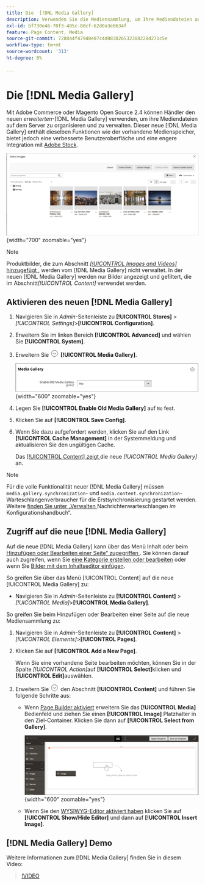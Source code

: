 ```yaml
---
title: Die  [!DNL Media Gallery]
description: Verwenden Sie die Mediensammlung, um Ihre Mediendateien auf dem Server zu organisieren und zu verwalten.
exl-id: bf730e46-70f3-405c-88cf-62d0a3e8634f
feature: Page Content, Media
source-git-commit: 7288a4f47940e07c4d083826532308228d271c5e
workflow-type: tm+mt
source-wordcount: '313'
ht-degree: 0%

---
```


# Die [!DNL Media Gallery]

Mit Adobe Commerce oder Magento Open Source 2.4 können Händler den neuen _erweiterten_-[!DNL Media Gallery] verwenden, um ihre Mediendateien auf dem Server zu organisieren und zu verwalten. Dieser neue [!DNL Media Gallery] enthält dieselben Funktionen wie der vorhandene Medienspeicher, bietet jedoch eine verbesserte Benutzeroberfläche und eine engere Integration mit [Adobe Stock][adobe-stock].

![Bilder, die im Mediensammlungs-Raster angezeigt werden](./assets/media-gallery-grid.png){width="700" zoomable="yes"}

>[!NOTE]
>
>Produktbilder, die zum Abschnitt [_[!UICONTROL Images and Videos]_&#x200B;hinzugefügt ](../catalog/product-image.md#upload-an-image), werden vom [!DNL Media Gallery] nicht verwaltet. In der neuen [!DNL Media Gallery] werden nur Bilder angezeigt und gefiltert, die im Abschnitt&#x200B;_[!UICONTROL Content]_ verwendet werden.

## Aktivieren des neuen [!DNL Media Gallery]

1. Navigieren Sie in _Admin_-Seitenleiste zu **[!UICONTROL Stores]** > _[!UICONTROL Settings]_>**[!UICONTROL Configuration]**.

1. Erweitern Sie im linken Bereich **[!UICONTROL Advanced]** und wählen Sie **[!UICONTROL System]**.

1. Erweitern Sie ![Erweiterungsauswahl](../assets/icon-display-expand.png) **[!UICONTROL Media Gallery]**.

   ![Erweiterte Konfiguration - [!DNL Media Gallery]](./assets/system-media-gallery.png){width="600" zoomable="yes"}

1. Legen Sie **[!UICONTROL Enable Old Media Gallery]** auf `No` fest.

1. Klicken Sie auf **[!UICONTROL Save Config]**.

1. Wenn Sie dazu aufgefordert werden, klicken Sie auf den Link **[!UICONTROL Cache Management]** in der Systemmeldung und aktualisieren Sie den ungültigen Cache.

   Das [[!UICONTROL Content] zeigt ](/help/content-design/content-menu.md) die neue _[!UICONTROL Media Gallery]_&#x200B;an.

>[!NOTE]
>
>Für die volle Funktionalität neuer [!DNL Media Gallery] müssen `media.gallery.synchronization`- und `media.content.synchronization`-Warteschlangenverbraucher für die Erstsynchronisierung gestartet werden. Weitere [ finden Sie unter „Verwalten ](https://experienceleague.adobe.com/docs/commerce-operations/configuration-guide/message-queues/manage-message-queues.html?lang=de) Nachrichtenwarteschlangen _im_ Konfigurationshandbuch“.

## Zugriff auf die neue [!DNL Media Gallery]

Auf die neue [!DNL Media Gallery] kann über das Menü Inhalt oder beim [Hinzufügen oder Bearbeiten einer Seite“ zugegriffen ](/help/content-design/page-add.md). Sie können darauf auch zugreifen, wenn Sie [eine Kategorie erstellen oder bearbeiten](/help/catalog/category-create.md) oder wenn Sie [Bilder mit dem Inhaltseditor einfügen](/help/content-design/editor-insert-image.md).

So greifen Sie über das Menü [!UICONTROL Content] auf die neue [!UICONTROL Media Gallery] zu:

- Navigieren Sie in _Admin_-Seitenleiste zu **[!UICONTROL Content]** > _[!UICONTROL Media]_>**[!UICONTROL Media Gallery]**.

So greifen Sie beim Hinzufügen oder Bearbeiten einer Seite auf die neue Mediensammlung zu:

1. Navigieren Sie in _Admin_-Seitenleiste zu **[!UICONTROL Content]** > _[!UICONTROL Elements]_>**[!UICONTROL Pages]**.

1. Klicken Sie auf **[!UICONTROL Add a New Page]**.

   Wenn Sie eine vorhandene Seite bearbeiten möchten, können Sie in der Spalte _[!UICONTROL Action]_&#x200B;auf **[!UICONTROL Select]**&#x200B;klicken und **[!UICONTROL Edit]**&#x200B;auswählen.

1. Erweitern Sie ![Erweiterungsauswahl](../assets/icon-display-expand.png) den Abschnitt **[!UICONTROL Content]** und führen Sie folgende Schritte aus:

   - Wenn [Page Builder aktiviert](../page-builder/setup.md) erweitern Sie das **[!UICONTROL Media]** Bedienfeld und ziehen Sie einen **[!UICONTROL Image]** Platzhalter in den Ziel-Container. Klicken Sie dann auf **[!UICONTROL Select from Gallery]**.

     ![Bild zum Staging ziehen](./assets/pb-media-image-drag.png){width="600" zoomable="yes"}

   - Wenn Sie den [WYSIWYG-Editor aktiviert haben](/help/content-design/editor.md) klicken Sie auf **[!UICONTROL Show/Hide Editor]** und dann auf **[!UICONTROL Insert Image]**.

## [!DNL Media Gallery] Demo

Weitere Informationen zum [!DNL Media Gallery] finden Sie in diesem Video:

>[!VIDEO](https://video.tv.adobe.com/v/3417562?quality=12&learn=on&captions=ger)

[adobe-stock]: https://stock.adobe.com

